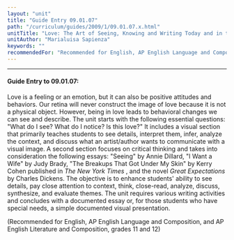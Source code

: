 ```yaml
---
layout: "unit"
title: "Guide Entry 09.01.07"
path: "/curriculum/guides/2009/1/09.01.07.x.html"
unitTitle: "Love: The Art of Seeing, Knowing and Writing Today and in the Past"
unitAuthor: "Marialuisa Sapienza"
keywords: ""
recommendedFor: "Recommended for English, AP English Language and Composition, and AP English Literature and Composition, grades 11 and 12"
---
```

<body>
<hr/>
<h4>
Guide Entry to 09.01.07:
</h4>
Love is a feeling or an emotion, but it can also be positive attitudes and behaviors. Our retina will never construct the image of love because it is not a physical object. However, being in love leads to behavioral changes we can see and describe. The unit starts with the following essential questions: "What do I see? What do I notice? Is this love?" It includes a visual section that primarily teaches students to see details, interpret them, infer, analyze the context, and discuss what an artist/author wants to communicate with a visual image. A second section focuses on critical thinking and takes into consideration the following essays: "Seeing" by Annie Dillard, "I Want a Wife" by Judy Brady, "The Breakups That Got Under My Skin" by Kerry Cohen published in
<i>
The New York Times
</i>
, and the novel
<i>
Great Expectations
</i>
by Charles Dickens. The objective is to enhance students' ability to see details, pay close attention to context, think, close-read, analyze, discuss, synthesize, and evaluate themes. The unit requires various writing activities and concludes with a documented essay or, for those students who have special needs, a simple documented visual presentation.
<p>
(Recommended for English, AP English Language and Composition, and AP English Literature and Composition, grades 11 and 12)
</p>
</body>